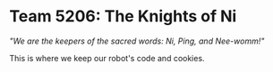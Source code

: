 Team 5206: The Knights of Ni
==================


*"We are the keepers of the sacred words: Ni, Ping, and Nee-womm!"*

This is where we keep our robot's code and cookies.
